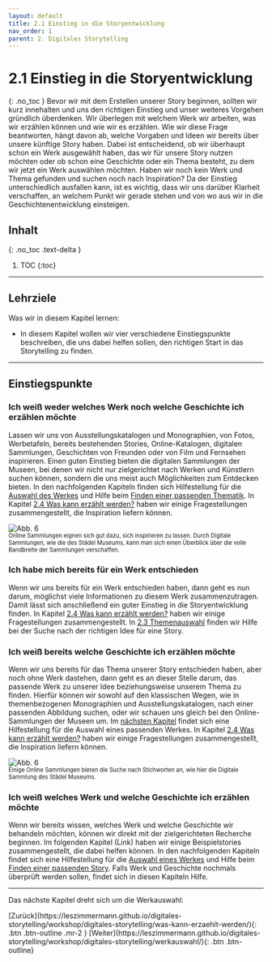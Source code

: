 ```yaml
---
layout: default
title: 2.1 Einstieg in die Storyentwicklung
nav_order: 1
parent: 2. Digitales Storytelling
---
```

# 2.1 Einstieg in die Storyentwicklung
{: .no_toc }
Bevor wir mit dem Erstellen unserer Story beginnen, sollten wir kurz innehalten und uns den richtigen Einstieg und unser weiteres Vorgehen gründlich überdenken. Wir überlegen mit welchem Werk wir arbeiten, was wir erzählen können und wie wir es erzählen. Wie wir diese Frage beantworten, hängt davon ab, welche Vorgaben und Ideen wir bereits über unsere künftige Story haben. Dabei ist entscheidend, ob wir überhaupt schon ein Werk ausgewählt haben, das wir für unsere Story nutzen möchten oder ob schon eine Geschichte oder ein Thema besteht, zu dem wir jetzt ein Werk auswählen möchten. Haben wir noch kein Werk und Thema gefunden und suchen noch nach Inspiration? Da der Einstieg unterschiedlich ausfallen kann, ist es wichtig, dass wir uns darüber Klarheit verschaffen, an welchem Punkt wir gerade stehen und von wo aus wir in die Geschichtenentwicklung einsteigen.

## Inhalt
{: .no_toc .text-delta }

1. TOC
{:toc}

---

## Lehrziele
Was wir in diesem Kapitel lernen:
- In diesem Kapitel wollen wir vier verschiedene Einstiegspunkte beschreiben, die uns dabei helfen sollen, den richtigen Start in das Storytelling zu finden.

---

## Einstiegspunkte
### Ich weiß weder welches Werk noch welche Geschichte ich erzählen möchte
Lassen wir uns von Ausstellungskatalogen und Monographien, von Fotos, Werbetafeln, bereits bestehenden Stories, Online-Katalogen, digitalen Sammlungen, Geschichten von Freunden oder von Film und Fernsehen inspirieren. 
Einen guten Einstieg bieten die digitalen Sammlungen der Museen, bei denen wir nicht nur zielgerichtet nach Werken und Künstlern suchen können, sondern die uns meist auch Möglichkeiten zum Entdecken bieten. In den nachfolgenden Kapiteln finden sich Hilfestellung für die [Auswahl des Werkes](https://leszimmermann.github.io/digitales-storytelling/workshop/digitales-storytelling/werkauswahl/) und Hilfe beim [Finden einer passenden Thematik](https://leszimmermann.github.io/digitales-storytelling/workshop/digitales-storytelling/themenauswahl/). In Kapitel [2.4 Was kann erzählt werden?](https://leszimmermann.github.io/digitales-storytelling/workshop/digitales-storytelling/was-kann-erzaehlt-werden/) haben wir einige Fragestellungen zusammengestellt, die Inspiration liefern können.

![Abb. 6](https://cdn.lesliepzimmermann.de/storytelling/2-1-1_Digitale-Sammlung-Staedel.jpg)
<p style="font-size: 0.8em;margin-top:-15px;"> Online Sammlungen eignen sich gut dazu, sich inspirieren zu lassen. Durch Digitale Sammlungen, wie die des Städel Museums, kann man sich einen Überblick über die volle Bandbreite der Sammlungen verschaffen.
</p>

### Ich habe mich bereits für ein Werk entschieden
Wenn wir uns bereits für ein Werk entschieden haben, dann geht es nun darum, möglichst viele Informationen zu diesem Werk zusammenzutragen. Damit lässt sich anschließend ein guter Einstieg in die Storyentwicklung finden. In Kapitel [2.4 Was kann erzählt werden?](https://leszimmermann.github.io/digitales-storytelling/workshop/digitales-storytelling/was-kann-erzaehlt-werden/) haben wir einige Fragestellungen zusammengestellt. In [2.3 Themenauswahl](https://leszimmermann.github.io/digitales-storytelling/workshop/digitales-storytelling/themenauswahl/) finden wir Hilfe bei der Suche nach der richtigen Idee für eine Story.

### Ich weiß bereits welche Geschichte ich erzählen möchte
Wenn wir uns bereits für das Thema unserer Story entschieden haben, aber noch ohne Werk dastehen, dann geht es an dieser Stelle darum, das passende Werk zu unserer Idee beziehungsweise unserem Thema zu finden. Hierfür können wir sowohl auf den klassischen Wegen, wie in themenbezogenen Monographien und Ausstellungskatalogen, nach einer passenden Abbildung suchen, oder wir schauen uns gleich bei den Online-Sammlungen der Museen um. Im [nächsten Kapitel](https://leszimmermann.github.io/digitales-storytelling/workshop/digitales-storytelling/werkauswahl/) findet sich eine Hilfestellung für die Auswahl eines passenden Werkes. In Kapitel [2.4 Was kann erzählt werden?](https://leszimmermann.github.io/digitales-storytelling/workshop/digitales-storytelling/was-kann-erzaehlt-werden/) haben wir einige Fragestellungen zusammengestellt, die Inspiration liefern können.

![Abb. 6](https://cdn.lesliepzimmermann.de/storytelling/2-1-2_Digitale-Sammlung-Staedel-Liebe.jpg)
<p style="font-size: 0.8em;margin-top:-15px;">Einige Online Sammlungen bieten die Suche nach Stichworten an, wie hier die Digitale Sammlung des Städel Museums.</p>

### Ich weiß welches Werk und welche Geschichte ich erzählen möchte
Wenn wir bereits wissen, welches Werk und welche Geschichte wir behandeln möchten, können wir direkt mit der zielgerichteten Recherche beginnen. Im folgenden Kapitel (Link) haben wir einige Beispielstories zusammengestellt, die dabei helfen können. In den nachfolgenden Kapiteln findet sich eine Hilfestellung für die [Auswahl eines Werkes](https://leszimmermann.github.io/digitales-storytelling/workshop/digitales-storytelling/werkauswahl/) und Hilfe beim [Finden einer passenden Story](https://leszimmermann.github.io/digitales-storytelling/workshop/digitales-storytelling/themenauswahl/). Falls Werk und Geschichte nochmals überprüft werden sollen, findet sich in diesen Kapiteln Hilfe.

---

Das nächste Kapitel dreht sich um die Werkauswahl:

<span class="fs-8">
[Zurück](https://leszimmermann.github.io/digitales-storytelling/workshop/digitales-storytelling/was-kann-erzaehlt-werden/){: .btn .btn-outline .mr-2 } 
</span>
<span class="fs-8">
[Weiter](https://leszimmermann.github.io/digitales-storytelling/workshop/digitales-storytelling/werkauswahl/){: .btn .btn-outline}
</span>